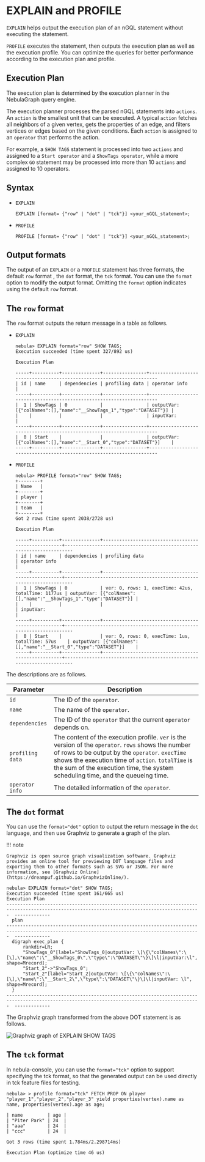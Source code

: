 # EXPLAIN and PROFILE

`EXPLAIN` helps output the execution plan of an nGQL statement without executing the statement.

`PROFILE` executes the statement, then outputs the execution plan as well as the execution profile. You can optimize the queries for better performance according to the execution plan and profile.

## Execution Plan

The execution plan is determined by the execution planner in the NebulaGraph query engine.

The execution planner processes the parsed nGQL statements into `actions`. An `action` is the smallest unit that can be executed. A typical `action` fetches all neighbors of a given vertex, gets the properties of an edge, and filters vertices or edges based on the given conditions. Each `action` is assigned to an `operator` that performs the action.

For example, a `SHOW TAGS` statement is processed into two `actions` and assigned to a `Start operator` and a `ShowTags operator`, while a more complex `GO` statement may be processed into more than 10 `actions` and assigned to 10 operators.

## Syntax

* `EXPLAIN`

    ```ngql
    EXPLAIN [format= {"row" | "dot" | "tck"}] <your_nGQL_statement>;
    ```

* `PROFILE`

    ```ngql
    PROFILE [format= {"row" | "dot" | "tck"}] <your_nGQL_statement>;
    ```

## Output formats

The output of an `EXPLAIN` or a `PROFILE` statement has three formats, the default `row` format , the `dot` format, the `tck` format. You can use the `format` option to modify the output format. Omitting the `format` option indicates using the default `row` format.

## The `row` format

The `row` format outputs the return message in a table as follows.

* `EXPLAIN`

    ```ngql
    nebula> EXPLAIN format="row" SHOW TAGS;
    Execution succeeded (time spent 327/892 us)

    Execution Plan

    -----+----------+--------------+----------------+----------------------------------------------------------------------
    | id | name     | dependencies | profiling data | operator info                                                       |
    -----+----------+--------------+----------------+----------------------------------------------------------------------
    |  1 | ShowTags | 0            |                | outputVar: [{"colNames":[],"name":"__ShowTags_1","type":"DATASET"}] |
    |    |          |              |                | inputVar:                                                           |
    -----+----------+--------------+----------------+----------------------------------------------------------------------
    |  0 | Start    |              |                | outputVar: [{"colNames":[],"name":"__Start_0","type":"DATASET"}]    |
    -----+----------+--------------+----------------+----------------------------------------------------------------------
    ```

* `PROFILE`

    ```ngql
    nebula> PROFILE format="row" SHOW TAGS;
    +--------+
    | Name   |
    +--------+
    | player |
    +--------+
    | team   |
    +--------+
    Got 2 rows (time spent 2038/2728 us)

    Execution Plan

    -----+----------+--------------+----------------------------------------------------+----------------------------------------------------------------------
    | id | name     | dependencies | profiling data                                     | operator info                                                       |
    -----+----------+--------------+----------------------------------------------------+----------------------------------------------------------------------
    |  1 | ShowTags | 0            | ver: 0, rows: 1, execTime: 42us, totalTime: 1177us | outputVar: [{"colNames":[],"name":"__ShowTags_1","type":"DATASET"}] |
    |    |          |              |                                                    | inputVar:                                                           |
    -----+----------+--------------+----------------------------------------------------+----------------------------------------------------------------------
    |  0 | Start    |              | ver: 0, rows: 0, execTime: 1us, totalTime: 57us    | outputVar: [{"colNames":[],"name":"__Start_0","type":"DATASET"}]    |
    -----+----------+--------------+----------------------------------------------------+----------------------------------------------------------------------
    ```

The descriptions are as follows.

|Parameter|Description|
|-|-|
|`id`|The ID of the `operator`.|
|`name`|The name of the `operator`.|
|`dependencies`|The ID of the `operator` that the current `operator` depends on.|
|`profiling data`|The content of the execution profile. `ver` is the version of the `operator`. `rows` shows the number of rows to be output by the `operator`. `execTime` shows the execution time of `action`. `totalTime` is the sum of the execution time, the system scheduling time, and the queueing time.|
|`operator info`|The detailed information of the `operator`.|

## The `dot` format

You can use the `format="dot"` option to output the return message in the `dot` language, and then use Graphviz to generate a graph of the plan.

!!! note

    Graphviz is open source graph visualization software. Graphviz provides an online tool for previewing DOT language files and exporting them to other formats such as SVG or JSON. For more information, see [Graphviz Online](https://dreampuf.github.io/GraphvizOnline/).

```ngql
nebula> EXPLAIN format="dot" SHOW TAGS;
Execution succeeded (time spent 161/665 us)
Execution Plan
---------------------------------------------------------------------------------------------------------------------------------------------  -------------
  plan
---------------------------------------------------------------------------------------------------------------------------------------------  -------------
  digraph exec_plan {
      rankdir=LR;
      "ShowTags_0"[label="ShowTags_0|outputVar: \[\{\"colNames\":\[\],\"name\":\"__ShowTags_0\",\"type\":\"DATASET\"\}\]\l|inputVar:\l",   shape=Mrecord];
      "Start_2"->"ShowTags_0";
      "Start_2"[label="Start_2|outputVar: \[\{\"colNames\":\[\],\"name\":\"__Start_2\",\"type\":\"DATASET\"\}\]\l|inputVar: \l",   shape=Mrecord];
  }
---------------------------------------------------------------------------------------------------------------------------------------------  -------------
```

The Graphviz graph transformed from the above DOT statement is as follows.

![Graphviz graph of EXPLAIN SHOW TAGS](https://docs-cdn.nebula-graph.com.cn/docs-2.0/3.ngql-guide/16.query-tuning-statements/explain-show-tags.png)

## The `tck` format
In nebula-console, you can use the `format="tck"` option to support specifying the tck format, so that the generated output can be used directly in tck feature files for testing.

```ngql
nebula> > profile format="tck" FETCH PROP ON player "player_1","player_2","player_3" yield properties(vertex).name as name, properties(vertex).age as age;

| name         | age |
| "Piter Park" | 24  |
| "aaa"        | 24  |
| "ccc"        | 24  |

Got 3 rows (time spent 1.784ms/2.298714ms)

Execution Plan (optimize time 46 us)


```